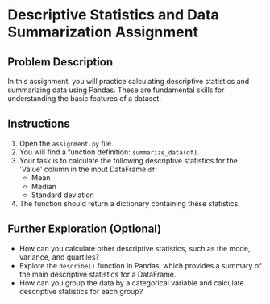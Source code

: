 
# Descriptive Statistics and Data Summarization Assignment

## Problem Description

In this assignment, you will practice calculating descriptive statistics and summarizing data using Pandas. These are fundamental skills for understanding the basic features of a dataset.

## Instructions

1.  Open the `assignment.py` file.
2.  You will find a function definition: `summarize_data(df)`.
3.  Your task is to calculate the following descriptive statistics for the 'Value' column in the input DataFrame `df`:
    *   Mean
    *   Median
    *   Standard deviation
4.  The function should return a dictionary containing these statistics.

## Further Exploration (Optional)

*   How can you calculate other descriptive statistics, such as the mode, variance, and quartiles?
*   Explore the `describe()` function in Pandas, which provides a summary of the main descriptive statistics for a DataFrame.
*   How can you group the data by a categorical variable and calculate descriptive statistics for each group?
